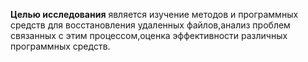 **Целью исследования** является изучение методов и программных средств для восстановления удаленных файлов,анализ проблем  связанных с этим процессом,оценка эффективности различных программных средств.
